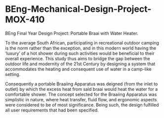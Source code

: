 # BEng-Mechanical-Design-Project-MOX-410
BEng Final Year Design Project: Portable Braai with Water Heater.

To the average South African, participating in recreational outdoor camping is the norm rather than the exception, and in this modern world having the ‘luxury’ of a hot shower during such activities would be beneficial to their overall experience. This study thus aims to bridge the gap between the outdoor life and modernity of the 21st Century by designing a system that accommodates the heating and consequent use of water in a camp-like setting.

Consequently a portable Braaiing Apparatus was deigned (from the inlet to outlet) by which the excess heat from said braai would heat the water for a comfortable shower. The concept selected for the Braaiing Apparatus was simplistic in nature, where heat transfer, fluid flow, and ergonomic aspects were considered to be of most significance. Being such, the design fulfilled all user requirements that had been specified.
